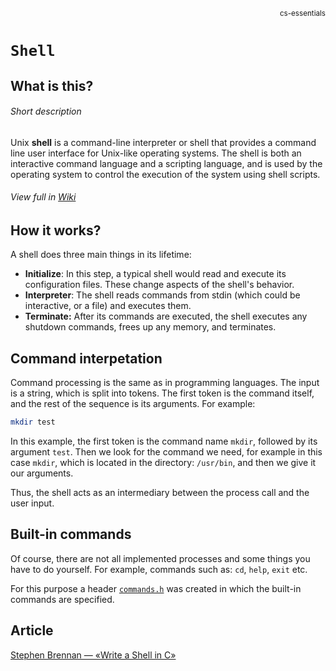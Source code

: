 <p align="right"><sub>cs-essentials</sub></p>

# `Shell`

## What is this?
###### Short description
Unix **shell** is a command-line interpreter or shell that provides a command line user interface for Unix-like operating systems. The shell is both an interactive command language and a scripting language, and is used by the operating system to control the execution of the system using shell scripts.
###### View full in [Wiki](https://en.wikipedia.org/wiki/Unix_shell)

## How it works?
A shell does three main things in its lifetime:
- **Initialize**: In this step, a typical shell would read and execute its configuration files. These change aspects of the shell's behavior.
- **Interpreter**: The shell reads commands from stdin (which could be interactive, or a file) and executes them.
- **Terminate:** After its commands are executed, the shell executes any shutdown commands, frees up any memory, and terminates.

## Command interpetation
Command processing is the same as in programming languages. The input is a string, which is split into tokens. The first token is the command itself, and the rest of the sequence is its arguments. For example:
```bash
mkdir test
```
In this example, the first token is the command name `mkdir`, followed by its argument `test`. Then we look for the command we need, for example in this case `mkdir`, which is located in the directory: `/usr/bin`, and then we give it our arguments.

Thus, the shell acts as an intermediary between the process call and the user input.

## Built-in commands
Of course, there are not all implemented processes and some things you have to do yourself. For example, commands such as: `cd`, `help`, `exit` etc.

For this purpose a header [`commands.h`](./src/commands.h) was created in which the built-in commands are specified.

## Article
[Stephen Brennan — «Write a Shell in C»](https://brennan.io/2015/01/16/write-a-shell-in-c/)
